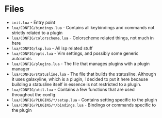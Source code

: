 # Files
* `init.lua` - Entry point
* `lua/CONFIG/bindings.lua` - Contains all keybindings and commands not strictly related to a plugin
* `lua/CONFIG/colorscheme.lua` - Colorscheme related things, not much in here
* `lua/CONFIG/lsp.lua` - All lsp related stuff
* `lua/CONFIG/opts.lua` - Vim settings, and possibly some generic autocmds
* `lua/CONFIG/plugins.lua` - The file that manages plugins with a plugin manager
* `lua/CONFIG/statusline.lua` - The file that builds the statusline. Although it uses galaxyline, which is a plugin, I decided to put it here because building a statusline itself in essence is not restricted to a plugin.
* `lua/CONFIG/util.lua` - Contains a few functions that are used throughout the config
* `lua/CONFIG/PLUGINS/*/setup.lua` - Contains setting specific to the plugin
* `lua/CONFIG/PLUGINS/*/bindings.lua` - Bindings or commands specific to the plugin
